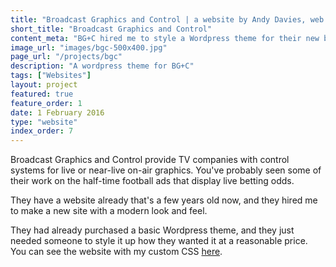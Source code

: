 ```yaml
---
title: "Broadcast Graphics and Control | a website by Andy Davies, web developer"
short_title: "Broadcast Graphics and Control"
content_meta: "BG+C hired me to style a Wordpress theme for their new business website."
image_url: "images/bgc-500x400.jpg"
page_url: "/projects/bgc"
description: "A wordpress theme for BG+C"
tags: ["Websites"]
layout: project
featured: true
feature_order: 1
date: 1 February 2016
type: "website"
index_order: 7
---
```


Broadcast Graphics and Control provide TV companies with control systems for live or near-live on-air graphics. You've probably seen some of their work on the half-time football ads that display live betting odds. 

They have a website already that's a few years old now, and they hired me to make a new site with a modern look and feel. 

They had already purchased a basic Wordpress theme, and they just needed someone to style it up how they wanted it at a reasonable price. You can see the website with my custom CSS [here](http://staging.andy-davies.me/BGC/).